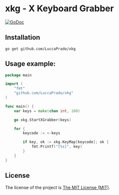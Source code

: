 xkg - X Keyboard Grabber
========================

[![GoDoc](https://godoc.org/github.com/go-xkg/xkg?status.png)](https://godoc.org/github.com/go-xkg/xkg)

## Installation

    go get github.com/LuccaPrado/xkg

## Usage example:

```go
package main

import (
	"fmt"
	"github.com/LuccaPrado/xkg"
)

func main() {
	var keys = make(chan int, 100)

	go xkg.StartXGrabber(keys)

	for {
		keycode := <-keys

		if key, ok := xkg.KeyMap[keycode]; ok {
			fmt.Printf("[%s]", key)
		}
	}
}
```

## License

The license of the project is [The MIT License (MIT)](https://github.com/henriquemenezes/xkg/blob/master/LICENSE).
